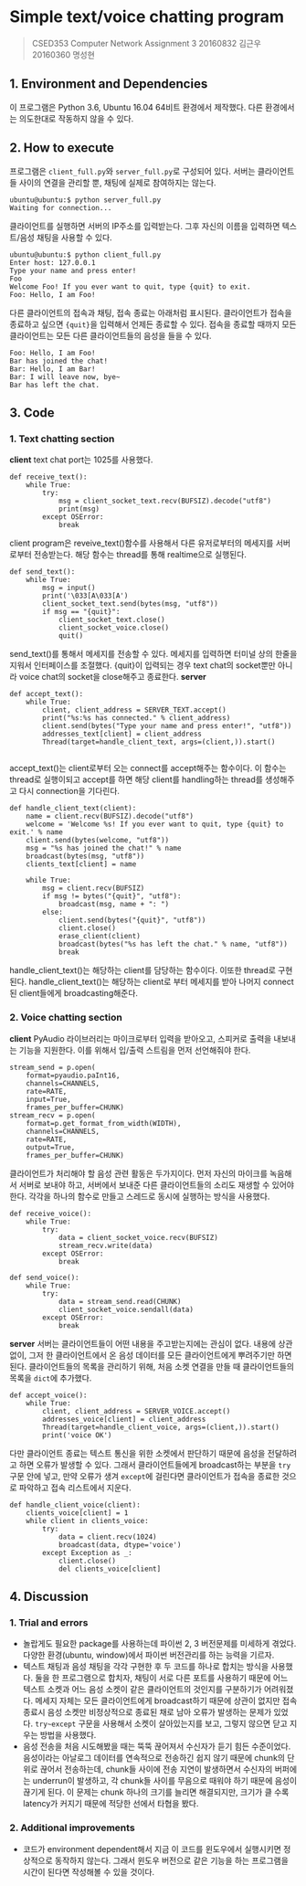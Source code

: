 # Simple text/voice chatting program
> CSED353 Computer Network Assignment 3
> 20160832 김근우
> 20160360 명성현
> 


## 1. Environment and Dependencies
이 프로그램은 Python 3.6, Ubuntu 16.04 64비트 환경에서 제작했다. 다른 환경에서는 의도한대로 작동하지 않을 수 있다.


## 2. How to execute
프로그램은 `client_full.py`와 `server_full.py`로 구성되어 있다. 서버는 클라이언트들 사이의 연결을 관리할 뿐, 채팅에 실제로 참여하지는 않는다. 
```shell
ubuntu@ubuntu:$ python server_full.py
Waiting for connection...
```
클라이언트를 실행하면 서버의 IP주소를 입력받는다. 그후 자신의 이름을 입력하면 텍스트/음성 채팅을 사용할 수 있다.
```shell
ubuntu@ubuntu:$ python client_full.py
Enter host: 127.0.0.1
Type your name and press enter!
Foo
Welcome Foo! If you ever want to quit, type {quit} to exit.
Foo: Hello, I am Foo!
```
다른 클라이언트의 접속과 채팅, 접속 종료는 아래처럼 표시된다. 클라이언트가 접속을 종료하고 싶으면 `{quit}`을 입력해서 언제든 종료할 수 있다. 접속을 종료할 때까지 모든 클라이언트는 모든 다른 클라이언트들의 음성을 들을 수 있다.
```shell
Foo: Hello, I am Foo!
Bar has joined the chat!
Bar: Hello, I am Bar!
Bar: I will leave now, bye~
Bar has left the chat.
```

## 3. Code
### 1. Text chatting section
__client__
text chat port는 1025를 사용했다.
```python=
def receive_text():
    while True:
        try:
            msg = client_socket_text.recv(BUFSIZ).decode("utf8")
            print(msg)
        except OSError:
            break

```
client program은 reveive_text()함수를 사용해서 다른 유저로부터의 메세지를 서버로부터 전송받는다. 해당 함수는 thread를 통해 realtime으로 실행된다.
```python=
def send_text():
    while True:
        msg = input()
        print('\033[A\033[A')
        client_socket_text.send(bytes(msg, "utf8"))
        if msg == "{quit}":
            client_socket_text.close()
            client_socket_voice.close()
            quit()

```
send_text()를 통해서 메세지를 전송할 수 있다. 메세지를 입력하면 터미널 상의 한줄을 지워서 인터페이스를 조절했다. {quit}이 입력되는 경우 text chat의 socket뿐만 아니라 voice chat의 socket을 close해주고 종료한다.
__server__
```python=
def accept_text():
    while True:
        client, client_address = SERVER_TEXT.accept()
        print("%s:%s has connected." % client_address)
        client.send(bytes("Type your name and press enter!", "utf8"))
        addresses_text[client] = client_address
        Thread(target=handle_client_text, args=(client,)).start()


```
accept_text()는 client로부터 오는 connect를 accept해주는 함수이다. 이 함수는 thread로 실행이되고 accept를 하면 해당 client를 handling하는 thread를 생성해주고 다시 connection을 기다린다.
```python=
def handle_client_text(client):
    name = client.recv(BUFSIZ).decode("utf8")
    welcome = 'Welcome %s! If you ever want to quit, type {quit} to exit.' % name
    client.send(bytes(welcome, "utf8"))
    msg = "%s has joined the chat!" % name
    broadcast(bytes(msg, "utf8"))
    clients_text[client] = name

    while True:
        msg = client.recv(BUFSIZ)
        if msg != bytes("{quit}", "utf8"):
            broadcast(msg, name + ": ")
        else:
            client.send(bytes("{quit}", "utf8"))
            client.close()
            erase_client(client)
            broadcast(bytes("%s has left the chat." % name, "utf8"))
            break

```
handle_client_text()는 해당하는 client를 담당하는 함수이다. 이또한 thread로 구현된다. handle_client_text()는 해당하는 client로 부터 메세지를 받아 나머지 connect된 client들에게 broadcasting해준다.

### 2. Voice chatting section
__client__
PyAudio 라이브러리는 마이크로부터 입력을 받아오고, 스피커로 출력을 내보내는 기능을 지원한다. 이를 위해서 입/출력 스트림을 먼저 선언해줘야 한다.
```python=
stream_send = p.open(
	format=pyaudio.paInt16,
	channels=CHANNELS,
	rate=RATE,
	input=True,
	frames_per_buffer=CHUNK)
stream_recv = p.open(
	format=p.get_format_from_width(WIDTH),
	channels=CHANNELS,
	rate=RATE,
	output=True,
	frames_per_buffer=CHUNK)
```
클라이언트가 처리해야 할 음성 관련 활동은 두가지이다. 먼저 자신의 마이크를 녹음해서 서버로 보내야 하고, 서버에서 보내준 다른 클라이언트들의 소리도 재생할 수 있어야 한다. 각각을 하나의 함수로 만들고 스레드로 동시에 실행하는 방식을 사용했다.
```python=
def receive_voice():
	while True:
		try:
			data = client_socket_voice.recv(BUFSIZ)
			stream_recv.write(data)
		except OSError:
			break
            
def send_voice():
	while True:
		try:
			data = stream_send.read(CHUNK)
			client_socket_voice.sendall(data)
		except OSError:
			break
```
__server__
서버는 클라이언트들이 어떤 내용을 주고받는지에는 관심이 없다. 내용에 상관없이, 그저 한 클라이언트에서 온 음성 데이터를 모든 클라이언트에게 뿌려주기만 하면 된다. 클라이언트들의 목록을 관리하기 위해, 처음 소켓 연결을 만들 때 클라이언트들의 목록을 `dict`에 추가했다.
```python=
def accept_voice():
	while True:
		client, client_address = SERVER_VOICE.accept()
		addresses_voice[client] = client_address
		Thread(target=handle_client_voice, args=(client,)).start()
		print('voice OK')
```
다만 클라이언트 종료는 텍스트 통신을 위한 소켓에서 판단하기 때문에 음성을 전달하려고 하면 오류가 발생할 수 있다. 그래서 클라이언트들에게 broadcast하는 부분을 `try` 구문 안에 넣고, 만약 오류가 생겨 `except`에 걸린다면 클라이언트가 접속을 종료한 것으로 파악하고 접속 리스트에서 지운다.
```python=
def handle_client_voice(client):
	clients_voice[client] = 1
	while client in clients_voice:
		try:
			data = client.recv(1024)
			broadcast(data, dtype='voice')
		except Exception as _:
			client.close()
			del clients_voice[client]
```


## 4. Discussion
### 1. Trial and errors
* 놀랍게도 필요한 package를 사용하는데 파이썬 2, 3 버전문제를 미세하게 겪었다. 다양한 환경(ubuntu, window)에서 파이썬 버전관리를 하는 능력을 기르자.
* 텍스트 채팅과 음성 채팅을 각각 구현한 후 두 코드를 하나로 합치는 방식을 사용했다. 둘을 한 프로그램으로 합치자, 채팅이 서로 다른 포트를 사용하기 때문에 어느 텍스트 소켓과 어느 음성 소켓이 같은 클라이언트의 것인지를 구분하기가 어려워졌다. 메세지 자체는 모든 클라이언트에게 broadcast하기 때문에 상관이 없지만 접속 종료시 음성 소켓만 비정상적으로 종료된 채로 남아 오류가 발생하는 문제가 있었다. `try~except` 구문을 사용해서 소켓이 살아있는지를 보고, 그렇지 않으면 닫고 지우는 방법을 사용했다.
* 음성 전송을 처음 시도해봤을 때는 뚝뚝 끊어져서 수신자가 듣기 힘든 수준이었다. 음성이라는 아날로그 데이터를 연속적으로 전송하긴 쉽지 않기 때문에 chunk의 단위로 끊어서 전송하는데, chunk들 사이에 전송 지연이 발생하면서 수신자의 버퍼에는 underrun이 발생하고, 각 chunk들 사이를 무음으로 때워야 하기 때문에 음성이 끊기게 된다. 이 문제는 chunk 하나의 크기를 늘리면 해결되지만, 크기가 클 수록 latency가 커지기 때문에 적당한 선에서 타협을 봤다.
### 2. Additional improvements
* 코드가 environment dependent해서 지금 이 코드를 윈도우에서 실행시키면 정상적으로 동작하지 않는다. 그래서 윈도우 버전으로 같은 기능을 하는 프로그램을 시간이 된다면 작성해볼 수 있을 것이다.